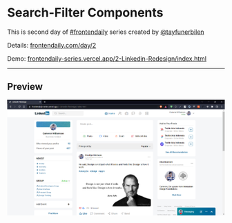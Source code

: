 # Search-Filter Components
This is second day of [#frontendaily](https://frontendaily.com/) series created by [@tayfunerbilen](https://github.com/tayfunerbilen)

Details: [frontendaily.com/day/2](https://frontendaily.com/day/2)

Demo: [frontendaily-series.vercel.app/2-Linkedin-Redesign/index.html](https://frontendaily-series.vercel.app/2-Linkedin-Redesign/index.html)

<hr>

## Preview

![preview](./assets/preview.png)
